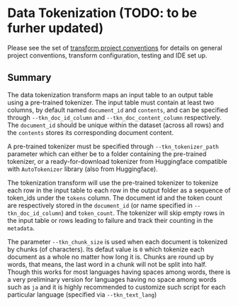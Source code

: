 # Data Tokenization (TODO: to be furher updated)
Please see the set of
[transform project conventions](../../README.md)
for details on general project conventions, transform configuration,
testing and IDE set up.

## Summary 
The data tokenization transform maps an input table to an output table using a pre-trained tokenizer.
The input table must contain at least two columns, by default named `document_id` and `contents`,
and can be specified through `--tkn_doc_id_column` and `--tkn_doc_content_column` respectively.
The `document_id` should be unique within the dataset (across all rows) and the `contents` stores
its corresponding document content.

A pre-trained tokenizer must be specified through `--tkn_tokenizer_path` parameter 
which can either be to a folder containing the pre-trained tokenizer, or a ready-for-download tokenizer
from Huggingface compatible with `AutoTokenizer` library (also from Huggingface).

The tokenization transform will use the pre-trained tokenizer to tokenize each row in the input table
to each row in the output folder as a sequence of token_ids under the `tokens` column. 
The document id and the token count are respectively stored in the `document_id` (or name specified in `--tkn_doc_id_column`) and `token_count`. 
The tokenizer will skip empty rows in the input table or rows leading to failure and track their counting in the `metadata`.


The parameter `--tkn_chunk_size` is used when each document is tokenized by chunks (of characters). Its defaut value is `0` 
which tokenize each document as a whole no matter how long it is. Chunks are round up by words, that means, the last word in a chunk
will not be split into half. Though this works for most languages having spaces among words, there is a very preliminary version
for languages having no space among words such as `ja` and it is highly recommended to customize such script for each particular language (specified via `--tkn_text_lang`)


